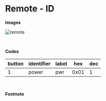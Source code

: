 # Remote - ID

**Images**

![remote](images/remote.png)
<!-- ![remote2](images/remote.png) -->

<br>

**Codes**

button | identifier | label | hex | dec
------ | ---------- | ----- | --- | ---
1 | power | pwr | 0x01 | 1


<br>

**Footnote**

<!-- fixes issue [#1](#1) -->

<!-- proposed by [@jondoe](https://github.com/jondoe) -->
<!-- submitted by [@jondoe](https://github.com/jondoe) -->

<!-- thanks: [@jondoe](https://github.com/jondoe) [@jondoe2](https://github.com/jondoe2) -->